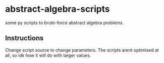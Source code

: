# abstract-algebra-scripts
some py scripts to brute-force abstract algebra problems.

## Instructions
Change script source to change parameters. The scripts arent optimised at all, so idk how it will do with larger values.
